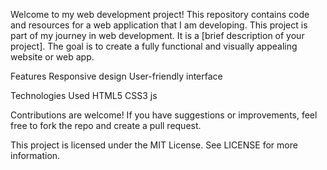 Welcome to my web development project! This repository contains code and resources for a web application that I am developing.
This project is part of my journey in web development. It is a [brief description of your project]. The goal is to create a fully functional and visually appealing website or web app.

Features
Responsive design
User-friendly interface

Technologies Used
HTML5
CSS3
js

Contributions are welcome! If you have suggestions or improvements, feel free to fork the repo and create a pull request.

This project is licensed under the MIT License. See LICENSE for more information.
